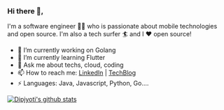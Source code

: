 ### Hi there 👋,

I'm a software engineer 👨‍💻 who is passionate about mobile technologies and open source. I'm also a tech surfer 🏄‍ and I :heart: open source!

- 🔭 I’m currently working on Golang
- 🌱 I’m currently learning Flutter
- 💬 Ask me about techs, cloud, coding
- 📫 How to reach me: [LinkedIn](https://www.linkedin.com/in/dipjyotimetia/) |
[TechBlog](https://medium.com/@dipjyotimetia) 
- ⚡ Languages: Java, Javascript, Python, Go....

[![Dipjyoti's github stats](https://github-readme-stats.vercel.app/api?username=dipjyotimetia&show_icons=true&theme=onedark&hide=["issues"])](https://github.com/dipjyotimetia/github-readme-stats)
